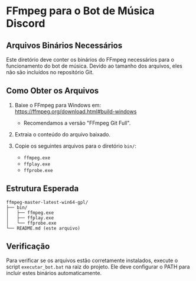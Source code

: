 # FFmpeg para o Bot de Música Discord

## Arquivos Binários Necessários

Este diretório deve conter os binários do FFmpeg necessários para o funcionamento do bot de música. Devido ao tamanho dos arquivos, eles não são incluídos no repositório Git.

## Como Obter os Arquivos

1. Baixe o FFmpeg para Windows em: https://ffmpeg.org/download.html#build-windows
   - Recomendamos a versão "FFmpeg Git Full".

2. Extraia o conteúdo do arquivo baixado.

3. Copie os seguintes arquivos para o diretório `bin/`:
   - `ffmpeg.exe`
   - `ffplay.exe`
   - `ffprobe.exe`

## Estrutura Esperada

```
ffmpeg-master-latest-win64-gpl/
├── bin/
│   ├── ffmpeg.exe
│   ├── ffplay.exe
│   └── ffprobe.exe
└── README.md (este arquivo)
```

## Verificação

Para verificar se os arquivos estão corretamente instalados, execute o script `executar_bot.bat` na raiz do projeto. Ele deve configurar o PATH para incluir estes binários automaticamente.